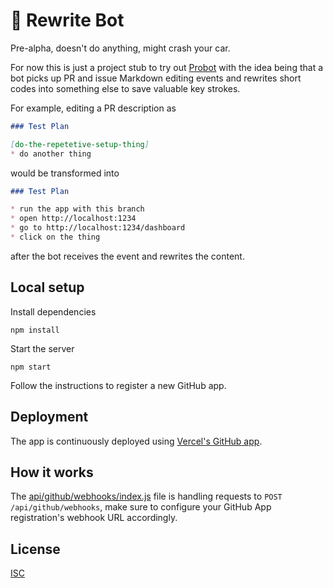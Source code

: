 # 🤖 Rewrite Bot

Pre-alpha, doesn't do anything, might crash your car.

For now this is just a project stub to try out [Probot](https://probot.github.io) with the
idea being that a bot picks up PR and issue Markdown editing events and rewrites short codes
into something else to save valuable key strokes.

For example, editing a PR description as

```markdown
### Test Plan

[do-the-repetetive-setup-thing]
* do another thing
```

would be transformed into

```markdown
### Test Plan

* run the app with this branch
* open http://localhost:1234
* go to http://localhost:1234/dashboard
* click on the thing
```

after the bot receives the event and rewrites the content.

## Local setup

Install dependencies

```
npm install
```

Start the server

```
npm start
```

Follow the instructions to register a new GitHub app.

## Deployment

The app is continuously deployed using [Vercel's GitHub app](https://github.com/apps/vercel).

## How it works

The [api/github/webhooks/index.js](api/github/webhooks/index.js) file is handling requests to
`POST /api/github/webhooks`, make sure to configure your GitHub App registration's webhook URL
accordingly.

## License

[ISC](LICENSE)
